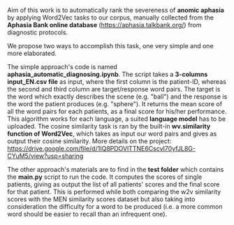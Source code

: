 Aim of this work is to automatically rank the severeness of **anomic aphasia** by applying Word2Vec tasks to our corpus, manually collected from the **Aphasia Bank online database** (https://aphasia.talkbank.org/) from diagnostic protocols. 

We propose two ways to accomplish this task, one very simple and one more elaborated. 

The simple approach's code is named **aphasia_automatic_diagnosing.ipynb**. The script takes a **3-columns input_EN.csv file** as input, where the first column is the patient-ID, whereas the second and third column are target/response word pairs. The target is the word which exactly describes the scene (e.g. "ball") and the response is the word the patient produces (e.g. "sphere"). It returns the mean score of all the word pairs for each patients, as a final score for his/her performance. This algorithm works for each language, a suited **language model** has to be uploaded. The cosine similarity task is ran by the built-in **wv.similarity function of Word2Vec**, which takes as input our word pairs and gives as output their cosine similarity. More details on the project: https://drive.google.com/file/d/1IQ8PDOVlTTNE6CscvI70yfJL8G-CYuM5/view?usp=sharing

The other approach's materials are to find in the **test folder** which contains the **main.py** script to run the code. It computes the scores of single patients, giving as output the list of all patients' scores and the final score for that patient. This is performed while both comparing the w2v similarity scores with the MEN similarity scores dataset but also taking into consideration the difficulty for a word to be produced (i.e. a more common word should be easier to recall than an infrequent one).
